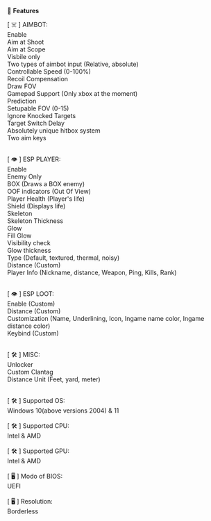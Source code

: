 🌌 <b>Features</b>
<br>

[ ☠️ ] AIMBOT:<br>
Enable<br>
Aim at Shoot<br>
Aim at Scope<br>
Visbile only<br>
Two types of aimbot input (Relative, absolute)<br>
Controllable Speed (0-100%)<br>
Recoil Compensation<br>
Draw FOV<br>
Gamepad Support (Only xbox at the moment)<br>
Prediction<br>
Setupable FOV (0-15)<br>
Ignore Knocked Targets<br>
Target Switch Delay<br>
Absolutely unique hitbox system<br>
Two aim keys<br>
<br>

[ 👁️ ] ESP PLAYER:<br>
Enable<br>
Enemy Only<br>
BOX (Draws a BOX enemy)<br>
OOF indicators (Out Of View)<br>
Player Health (Player's life)<br>
Shield (Displays life)<br>
Skeleton<br>
Skeleton Thickness<br>
Glow<br>
Fill Glow<br>
Visibility check<br>
Glow thickness<br>
Type (Default, textured, thermal, noisy)<br>
Distance (Custom)<br>
Player Info (Nickname, distance, Weapon, Ping, Kills, Rank)<br>
<br>

[ 👁️ ] ESP LOOT:<br>
Enable (Custom)<br>
Distance (Custom)<br>
Customization (Name, Underlining, Icon, Ingame name color, Ingame distance color)<br>
Keybind (Custom)<br>
<br>

[ 🛠️ ] MISC:<br>
Unlocker<br>
Custom Clantag<br>
Distance Unit (Feet, yard, meter)<br>
<br>

[ 🛠️ ] Supported OS:<br>
Windows 10(above versions 2004) & 11<br>
<br>
[ 🛠️ ] Supported CPU:<br>
Intel & AMD<br>
<br>
[ 🛠️ ] Supported GPU:<br>
Intel & AMD<br>
<br>
[ 🖥️ ] Modo of BIOS:<br>
UEFI<br>
<br>
[ 🖥️ ] Resolution:<br>
Borderless<br>
<br>
